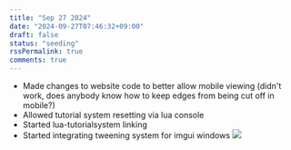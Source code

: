 ```yaml
---
title: "Sep 27 2024"
date: "2024-09-27T07:46:32+09:00"
draft: false
status: "seeding"
rssPermalink: true
comments: true
---
```

- Made changes to website code to better allow mobile viewing (didn't work, does anybody know how to keep edges from being cut off in mobile?)
- Allowed tutorial system resetting via lua console
- Started lua-tutorialsystem linking
- Started integrating tweening system for imgui windows 
![](/images/Screenshot2024-09-26084626.png)